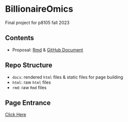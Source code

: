 # BillionaireOmics

Final project for p8105 fall 2023

## Contents

- Proposal: [Rmd](https://github.com/SitianZhou/BillionaireOmics/blob/main/rmd/proposal.Rmd) & [GitHub Document](https://github.com/SitianZhou/BillionaireOmics/blob/main/docs/proposal.md)


## Repo Structure

- `docs`: rendered `html` files & static files for page building
- `html`: raw `html` files
- `rmd`: raw `Rmd` files

## Page Entrance

[Click Here](https://sitianzhou.github.io/BillionaireOmics/)